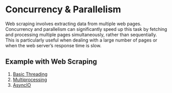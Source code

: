 
# Concurrency & Parallelism

Web scraping involves extracting data from multiple web pages. Concurrency and parallelism can significantly speed up this task by fetching and processing multiple pages simultaneously, rather than sequentially. This is particularly useful when dealing with a large number of pages or when the web server’s response time is slow.

## Example with Web Scraping

1. [Basic Threading](./try_threading.md)
2. [Multiprocessing](./try_multiprocessing.md)
3. [AsyncIO](./asyncio.md)